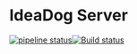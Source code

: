 # IdeaDog Server
[![pipeline status](https://gitlab.com/Ostoyae/ideadog-server/badges/master/pipeline.svg)](https://gitlab.com/Ostoyae/ideadog-server/commits/master)[![Build status](https://ci.appveyor.com/api/projects/status/jramqn9wwm2qk13j/branch/master?svg=true)](https://ci.appveyor.com/project/Ostoyae/ideadog-server/branch/master)